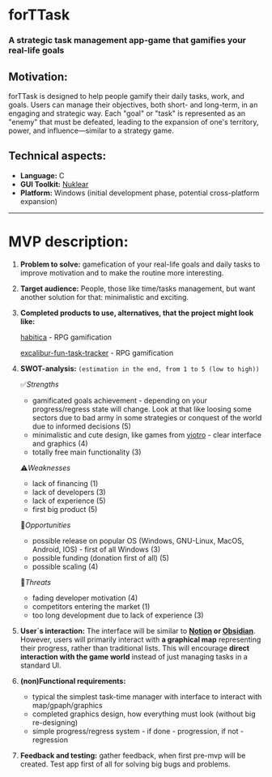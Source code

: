 # forTTask

### A strategic task management app-game that gamifies your real-life goals

## Motivation:

forTTask is designed to help people gamify their daily tasks, work, and goals. Users can manage their objectives, both short- and long-term, in an engaging and strategic way. Each "goal" or "task" is represented as an "enemy" that must be defeated, leading to the expansion of one's territory, power, and influence—similar to a strategy game. 

## Technical aspects:

- **Language:** C  
- **GUI Toolkit:** [Nuklear](https://immediate-mode-ui.github.io/Nuklear/)  
- **Platform:** Windows (initial development phase, potential cross-platform expansion)

---

# MVP description:
1) **Problem to solve:**
  gamefication of your real-life goals and daily tasks to improve motivation and to make the routine more interesting.
2) **Target audience:**
  People, those like time/tasks management, but want another solution for that: minimalistic and exciting.
3) **Completed products to use, alternatives, that the project might look like:**

    [habitica](https://habitica.com/static/home) - RPG gamification

    [excalibur-fun-task-tracker](https://apps.apple.com/us/app/excalibur-fun-task-tracker/id6740228933) - RPG gamification 

4) **SWOT-analysis:** `(estimation in the end, from 1 to 5 (low to high))`

     ✅*Strengths*
     - gamificated goals achievement - depending on your progress/regress state will change. Look at that like loosing some sectors due to bad army in some strategies or conquest of the world due to informed decisions (5)
     - minimalistic and cute design, like games from [yiotro](https://yiotro.com/games/) - clear interface and graphics (4)
     - totally free main functionality (3)
  
     ⚠️*Weaknesses*
     - lack of financing (1)
     - lack of developers (3)
     - lack of experience (5)
     - first big product (5)
  
     🚀*Opportunities*
     - possible release on popular OS (Windows, GNU-Linux, MacOS, Android, IOS) - first of all Windows (3)
     - possible funding (donation first of all) (5)
     - possible scaling (4)
  
     🔻*Threats*
      - fading developer motivation (4)
      - competitors entering the market (1)
      - too long development due to lack of experience (3)

  5) **User`s interaction:**
     The interface will be similar to **[Notion](https://www.notion.com/desktop) or [Obsidian](https://obsidian.md/)**. However, users will primarily interact with **a graphical map** representing their progress, rather than traditional lists. This will encourage **direct interaction with the game world** instead of just managing tasks in a standard UI.  

  6) **(non)Functional requirements:**
      - typical the simplest task-time manager with interface to interact with map/gpaph/graphics
      - completed graphics design, how everything must look (without big re-designing)
      - simple progress/regress system - if done - progression, if not - regression

  7) **Feedback and testing:** gather feedback, when first pre-mvp will be created. Test app first of all for solving big bugs and problems.


  
  

